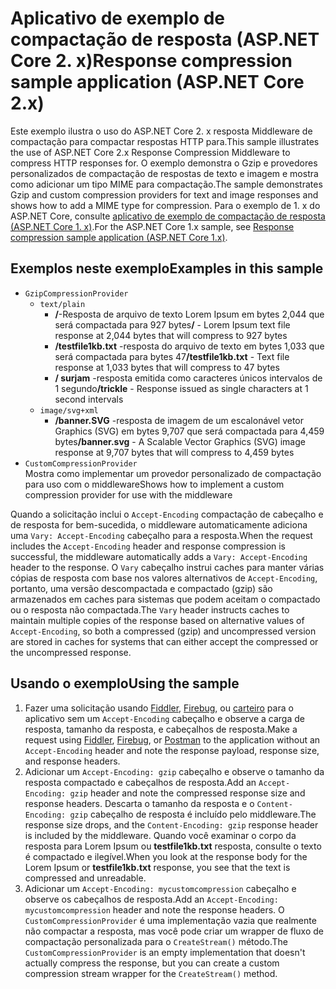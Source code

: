 # <a name="response-compression-sample-application-aspnet-core-2x"></a><span data-ttu-id="902ca-101">Aplicativo de exemplo de compactação de resposta (ASP.NET Core 2. x)</span><span class="sxs-lookup"><span data-stu-id="902ca-101">Response compression sample application (ASP.NET Core 2.x)</span></span>

<span data-ttu-id="902ca-102">Este exemplo ilustra o uso do ASP.NET Core 2. x resposta Middleware de compactação para compactar respostas HTTP para.</span><span class="sxs-lookup"><span data-stu-id="902ca-102">This sample illustrates the use of ASP.NET Core 2.x Response Compression Middleware to compress HTTP responses for.</span></span> <span data-ttu-id="902ca-103">O exemplo demonstra o Gzip e provedores personalizados de compactação de respostas de texto e imagem e mostra como adicionar um tipo MIME para compactação.</span><span class="sxs-lookup"><span data-stu-id="902ca-103">The sample demonstrates Gzip and custom compression providers for text and image responses and shows how to add a MIME type for compression.</span></span> <span data-ttu-id="902ca-104">Para o exemplo de 1. x do ASP.NET Core, consulte [aplicativo de exemplo de compactação de resposta (ASP.NET Core 1. x)](https://github.com/aspnet/Docs/tree/master/aspnetcore/performance/response-compression/samples/1.x).</span><span class="sxs-lookup"><span data-stu-id="902ca-104">For the ASP.NET Core 1.x sample, see [Response compression sample application (ASP.NET Core 1.x)](https://github.com/aspnet/Docs/tree/master/aspnetcore/performance/response-compression/samples/1.x).</span></span>

## <a name="examples-in-this-sample"></a><span data-ttu-id="902ca-105">Exemplos neste exemplo</span><span class="sxs-lookup"><span data-stu-id="902ca-105">Examples in this sample</span></span>
* `GzipCompressionProvider`
  * `text/plain`
    * <span data-ttu-id="902ca-106">**/**-Resposta de arquivo de texto Lorem Ipsum em bytes 2,044 que será compactada para 927 bytes</span><span class="sxs-lookup"><span data-stu-id="902ca-106">**/** - Lorem Ipsum text file response at 2,044 bytes that will compress to 927 bytes</span></span>
    * <span data-ttu-id="902ca-107">**/testfile1kb.txt** -resposta do arquivo de texto em bytes 1,033 que será compactada para bytes 47</span><span class="sxs-lookup"><span data-stu-id="902ca-107">**/testfile1kb.txt** - Text file response at 1,033 bytes that will compress to 47 bytes</span></span>
    * <span data-ttu-id="902ca-108">**/ surjam** -resposta emitida como caracteres únicos intervalos de 1 segundo</span><span class="sxs-lookup"><span data-stu-id="902ca-108">**/trickle** - Response issued as single characters at 1 second intervals</span></span> 
  * `image/svg+xml`
    * <span data-ttu-id="902ca-109">**/banner.SVG** -resposta de imagem de um escalonável vetor Graphics (SVG) em bytes 9,707 que será compactada para 4,459 bytes</span><span class="sxs-lookup"><span data-stu-id="902ca-109">**/banner.svg** - A Scalable Vector Graphics (SVG) image response at 9,707 bytes that will compress to 4,459 bytes</span></span>
* `CustomCompressionProvider`<br><span data-ttu-id="902ca-110">Mostra como implementar um provedor personalizado de compactação para uso com o middleware</span><span class="sxs-lookup"><span data-stu-id="902ca-110">Shows how to implement a custom compression provider for use with the middleware</span></span>

<span data-ttu-id="902ca-111">Quando a solicitação inclui o `Accept-Encoding` compactação de cabeçalho e de resposta for bem-sucedida, o middleware automaticamente adiciona uma `Vary: Accept-Encoding` cabeçalho para a resposta.</span><span class="sxs-lookup"><span data-stu-id="902ca-111">When the request includes the `Accept-Encoding` header and response compression is successful, the middleware automatically adds a `Vary: Accept-Encoding` header to the response.</span></span> <span data-ttu-id="902ca-112">O `Vary` cabeçalho instrui caches para manter várias cópias de resposta com base nos valores alternativos de `Accept-Encoding`, portanto, uma versão descompactada e compactado (gzip) são armazenados em caches para sistemas que podem aceitam o compactado ou o resposta não compactada.</span><span class="sxs-lookup"><span data-stu-id="902ca-112">The `Vary` header instructs caches to maintain multiple copies of the response based on alternative values of `Accept-Encoding`, so both a compressed (gzip) and uncompressed version are stored in caches for systems that can either accept the compressed or the uncompressed response.</span></span>

## <a name="using-the-sample"></a><span data-ttu-id="902ca-113">Usando o exemplo</span><span class="sxs-lookup"><span data-stu-id="902ca-113">Using the sample</span></span>
1. <span data-ttu-id="902ca-114">Fazer uma solicitação usando [Fiddler](http://www.telerik.com/fiddler), [Firebug](http://getfirebug.com/), ou [carteiro](https://www.getpostman.com/) para o aplicativo sem um `Accept-Encoding` cabeçalho e observe a carga de resposta, tamanho da resposta, e cabeçalhos de resposta.</span><span class="sxs-lookup"><span data-stu-id="902ca-114">Make a request using [Fiddler](http://www.telerik.com/fiddler), [Firebug](http://getfirebug.com/), or [Postman](https://www.getpostman.com/) to the application without an `Accept-Encoding` header and note the response payload, response size, and response headers.</span></span>
2. <span data-ttu-id="902ca-115">Adicionar um `Accept-Encoding: gzip` cabeçalho e observe o tamanho da resposta compactado e cabeçalhos de resposta.</span><span class="sxs-lookup"><span data-stu-id="902ca-115">Add an `Accept-Encoding: gzip` header and note the compressed response size and response headers.</span></span> <span data-ttu-id="902ca-116">Descarta o tamanho da resposta e o `Content-Encoding: gzip` cabeçalho de resposta é incluído pelo middleware.</span><span class="sxs-lookup"><span data-stu-id="902ca-116">The response size drops, and the `Content-Encoding: gzip` response header is included by the middleware.</span></span> <span data-ttu-id="902ca-117">Quando você examinar o corpo da resposta para Lorem Ipsum ou **testfile1kb.txt** resposta, consulte o texto é compactado e ilegível.</span><span class="sxs-lookup"><span data-stu-id="902ca-117">When you look at the response body for the Lorem Ipsum or **testfile1kb.txt** response, you see that the text is compressed and unreadable.</span></span>
3. <span data-ttu-id="902ca-118">Adicionar um `Accept-Encoding: mycustomcompression` cabeçalho e observe os cabeçalhos de resposta.</span><span class="sxs-lookup"><span data-stu-id="902ca-118">Add an `Accept-Encoding: mycustomcompression` header and note the response headers.</span></span> <span data-ttu-id="902ca-119">O `CustomCompressionProvider` é uma implementação vazia que realmente não compactar a resposta, mas você pode criar um wrapper de fluxo de compactação personalizada para o `CreateStream()` método.</span><span class="sxs-lookup"><span data-stu-id="902ca-119">The `CustomCompressionProvider` is an empty implementation that doesn't actually compress the response, but you can create a custom compression stream wrapper for the `CreateStream()` method.</span></span>
